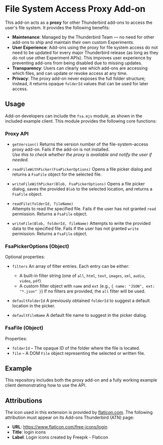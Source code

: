 # **File System Access Proxy Add-on**

This add-on acts as a **proxy** for other Thunderbird add-ons to access the user's file system. It provides the following benefits:

- **Maintenance**: Managed by the Thunderbird Team — no need for other add-ons to ship and maintain their own custom Experiments.
- **User Experience**: Add-ons using the proxy for file system access do not need to be updated for every major Thunderbird release (as long as they do not use other Experiment APIs). This improves user experience by preventing add-ons from being disabled due to missing updates.
- **Transparency**: Users can clearly see which add-ons are accessing which files, and can update or revoke access at any time.
- **Privacy**: The proxy add-on never exposes the full folder structure; instead, it returns opaque `folderId` values that can be used for later access.

## **Usage**

Add-on developers can include the `fsa.mjs` module, as shown in the included example client. This module provides the following core functions:

### **Proxy API**

- `getVersion()`
  Returns the version number of the file-system-access proxy add-on. Fails if the add-on is not installed.  
  _Use this to check whether the proxy is available and notify the user if needed._

- `readFileWithPicker(FsaPickerOptions)`
  Opens a file picker dialog and returns a `FsaFile` object for the selected file.

- `writeFileWithPicker(Blob, FsaPickerOptions)`
  Opens a file picker dialog, saves the provided `Blob` to the selected location, and returns a `FsaFile` object.

- `readFile(folderId, fileName)`  
  Attempts to read the specified file. Fails if the user has not granted `read` permission. Returns a `FsaFile` object.

- `writeFile(Blob, folderId, fileName)`
  Attempts to write the provided data to the specified file. Fails if the user has not granted `write` permission. Returns a `FsaFile` object.

### **FsaPickerOptions (Object)**

Optional properties:

- `filters`
  An array of filter entries. Each entry can be either:
  - A built-in filter string (one of `all`, `html`, `text`, `images`, `xml`, `audio`, `video`, `pdf`)
  - A custom filter object with `name` and `ext` (e.g., `{ name: "JSON", ext: "*.json" }`)
  If no filters are provided, the `all` filter will be used.

- `defaultFolderId`
  A previously obtained `folderId` to suggest a default location in the picker.

- `defaultFileName`
  A default file name to suggest in the picker dialog.


### **FsaFile (Object)**

Properties:

- `folderId` – The opaque ID of the folder where the file is located.
- `file` – A DOM `File` object representing the selected or written file.


## **Example**

This repository includes both the proxy add-on and a fully working example client demonstrating how to use the API.

## **Attributions**

The icon used in this extension is provided by [flaticon.com](https://www.flaticon.com/free-icons/login). The following attribution must appear on its Add-ons Thunderbird (ATN) page:

- **URL**: https://www.flaticon.com/free-icons/login  
- **Title**: login icons  
- **Label**: Login icons created by Freepik - Flaticon
